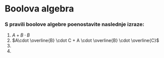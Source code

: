 #  Boolova algebra
### S pravili boolove algebre poenostavite naslednje izraze:
1.  $A + B \cdot B$
2. $A\cdot \overline{B} \cdot C + A \cdot \overline{B} \cdot \overline{C}$
3. 
4. 